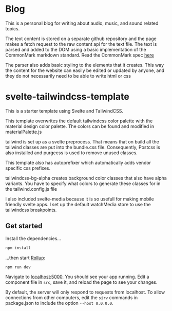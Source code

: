 # Blog

This is a personal blog for writing about audio, music, and sound related topics.

The text content is stored on a separate github repository and the page makes a fetch request to the raw content api for the text file. The text is parsed and added to the DOM using a basic implementation of the CommonMark markdown standard. Read the CommonMark spec [here](https://spec.commonmark.org/0.29/)

The parser also adds basic styling to the elements that it creates. This way the content for the website can easily be edited or updated by anyone, and they do not necessarily need to be able to write html or css

# svelte-tailwindcss-template

This is a starter template using Svelte and TailwindCSS.

This template overwrites the default tailwindcss color palette with the material design color palette. The colors can be found and modified in materialPalette.js

tailwind is set up as a svelte preprocess. That means that on build all the tailwind classes are put into the bundle.css file. Consequently, Postcss is also installed and purgecss is used to remove unused classes.

This template also has autoprefixer which automatically adds vendor specific css prefixes.

tailwindcss-bg-alpha creates background color classes that also have alpha variants. You have to specify what colors to generate these classes for in the tailwind.config.js file

I also included svelte-media because it is so usefull for making mobile friendly svelte apps. I set up the default watchMedia store to use the tailwindcss breakpoints.

## Get started

Install the dependencies...

```bash
npm install
```

...then start [Rollup](https://rollupjs.org):

```bash
npm run dev
```

Navigate to [localhost:5000](http://localhost:5000). You should see your app running. Edit a component file in `src`, save it, and reload the page to see your changes.

By default, the server will only respond to requests from localhost. To allow connections from other computers, edit the `sirv` commands in package.json to include the option `--host 0.0.0.0`.

